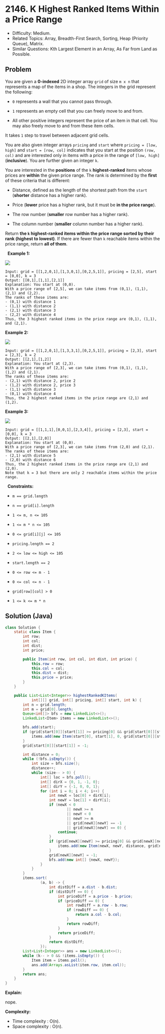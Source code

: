 # 2146. K Highest Ranked Items Within a Price Range

- Difficulty: Medium.
- Related Topics: Array, Breadth-First Search, Sorting, Heap (Priority Queue), Matrix.
- Similar Questions: Kth Largest Element in an Array, As Far from Land as Possible.

## Problem

You are given a **0-indexed** 2D integer array ```grid``` of size ```m x n``` that represents a map of the items in a shop. The integers in the grid represent the following:


	
- ```0``` represents a wall that you cannot pass through.
	
- ```1``` represents an empty cell that you can freely move to and from.
	
- All other positive integers represent the price of an item in that cell. You may also freely move to and from these item cells.


It takes ```1``` step to travel between adjacent grid cells.

You are also given integer arrays ```pricing``` and ```start``` where ```pricing = [low, high]``` and ```start = [row, col]``` indicates that you start at the position ```(row, col)``` and are interested only in items with a price in the range of ```[low, high]``` (**inclusive**). You are further given an integer ```k```.

You are interested in the **positions** of the ```k``` **highest-ranked** items whose prices are **within** the given price range. The rank is determined by the **first** of these criteria that is different:


	
- Distance, defined as the length of the shortest path from the ```start``` (**shorter** distance has a higher rank).
	
- Price (**lower** price has a higher rank, but it must be **in the price range**).
	
- The row number (**smaller** row number has a higher rank).
	
- The column number (**smaller** column number has a higher rank).


Return **the **```k```** highest-ranked items within the price range **sorted** by their rank (highest to lowest)**. If there are fewer than ```k``` reachable items within the price range, return ****all** of them**.

 
**Example 1:**

![](https://assets.leetcode.com/uploads/2021/12/16/example1drawio.png)

```
Input: grid = [[1,2,0,1],[1,3,0,1],[0,2,5,1]], pricing = [2,5], start = [0,0], k = 3
Output: [[0,1],[1,1],[2,1]]
Explanation: You start at (0,0).
With a price range of [2,5], we can take items from (0,1), (1,1), (2,1) and (2,2).
The ranks of these items are:
- (0,1) with distance 1
- (1,1) with distance 2
- (2,1) with distance 3
- (2,2) with distance 4
Thus, the 3 highest ranked items in the price range are (0,1), (1,1), and (2,1).
```

**Example 2:**

![](https://assets.leetcode.com/uploads/2021/12/16/example2drawio1.png)

```
Input: grid = [[1,2,0,1],[1,3,3,1],[0,2,5,1]], pricing = [2,3], start = [2,3], k = 2
Output: [[2,1],[1,2]]
Explanation: You start at (2,3).
With a price range of [2,3], we can take items from (0,1), (1,1), (1,2) and (2,1).
The ranks of these items are:
- (2,1) with distance 2, price 2
- (1,2) with distance 2, price 3
- (1,1) with distance 3
- (0,1) with distance 4
Thus, the 2 highest ranked items in the price range are (2,1) and (1,2).
```

**Example 3:**

![](https://assets.leetcode.com/uploads/2021/12/30/example3.png)

```
Input: grid = [[1,1,1],[0,0,1],[2,3,4]], pricing = [2,3], start = [0,0], k = 3
Output: [[2,1],[2,0]]
Explanation: You start at (0,0).
With a price range of [2,3], we can take items from (2,0) and (2,1). 
The ranks of these items are: 
- (2,1) with distance 5
- (2,0) with distance 6
Thus, the 2 highest ranked items in the price range are (2,1) and (2,0). 
Note that k = 3 but there are only 2 reachable items within the price range.
```

 
**Constraints:**


	
- ```m == grid.length```
	
- ```n == grid[i].length```
	
- ```1 <= m, n <= 105```
	
- ```1 <= m * n <= 105```
	
- ```0 <= grid[i][j] <= 105```
	
- ```pricing.length == 2```
	
- ```2 <= low <= high <= 105```
	
- ```start.length == 2```
	
- ```0 <= row <= m - 1```
	
- ```0 <= col <= n - 1```
	
- ```grid[row][col] > 0```
	
- ```1 <= k <= m * n```



## Solution (Java)

```java
class Solution {
    static class Item {
        int row;
        int col;
        int dist;
        int price;

        public Item(int row, int col, int dist, int price) {
            this.row = row;
            this.col = col;
            this.dist = dist;
            this.price = price;
        }
    }

    public List<List<Integer>> highestRankedKItems(
            int[][] grid, int[] pricing, int[] start, int k) {
        int n = grid.length;
        int m = grid[0].length;
        Queue<int[]> bfs = new LinkedList<>();
        LinkedList<Item> items = new LinkedList<>();

        bfs.add(start);
        if (grid[start[0]][start[1]] >= pricing[0] && grid[start[0]][start[1]] <= pricing[1]) {
            items.add(new Item(start[0], start[1], 0, grid[start[0]][start[1]]));
        }
        grid[start[0]][start[1]] = -1;

        int distance = 0;
        while (!bfs.isEmpty()) {
            int size = bfs.size();
            distance++;
            while (size-- > 0) {
                int[] loc = bfs.poll();
                int[] dirX = {0, 1, -1, 0};
                int[] dirY = {-1, 0, 0, 1};
                for (int i = 0; i < 4; i++) {
                    int newX = loc[0] + dirX[i];
                    int newY = loc[1] + dirY[i];
                    if (newX < 0
                            || newX >= n
                            || newY < 0
                            || newY >= m
                            || grid[newX][newY] == -1
                            || grid[newX][newY] == 0) {
                        continue;
                    }
                    if (grid[newX][newY] >= pricing[0] && grid[newX][newY] <= pricing[1]) {
                        items.add(new Item(newX, newY, distance, grid[newX][newY]));
                    }
                    grid[newX][newY] = -1;
                    bfs.add(new int[] {newX, newY});
                }
            }
        }
        items.sort(
                (a, b) -> {
                    int distDiff = a.dist - b.dist;
                    if (distDiff == 0) {
                        int priceDiff = a.price - b.price;
                        if (priceDiff == 0) {
                            int rowDiff = a.row - b.row;
                            if (rowDiff == 0) {
                                return a.col - b.col;
                            }
                            return rowDiff;
                        }
                        return priceDiff;
                    }
                    return distDiff;
                });
        List<List<Integer>> ans = new LinkedList<>();
        while (k-- > 0 && !items.isEmpty()) {
            Item item = items.poll();
            ans.add(Arrays.asList(item.row, item.col));
        }
        return ans;
    }
}
```

**Explain:**

nope.

**Complexity:**

* Time complexity : O(n).
* Space complexity : O(n).
